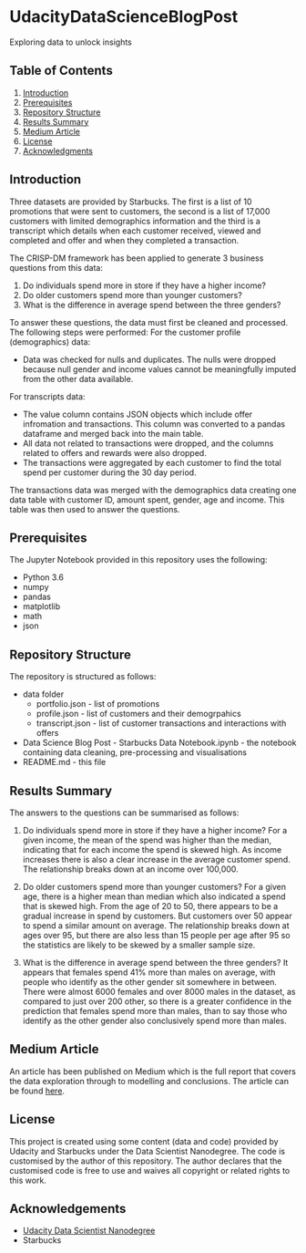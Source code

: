 # UdacityDataScienceBlogPost
Exploring data to unlock insights

## Table of Contents
1. [Introduction](#intro)
2. [Prerequisites](#prereq)
3. [Repository Structure](#repo)
4. [Results Summary](#results)
5. [Medium Article](#med)
6. [License](#lic)
7. [Acknowledgments](#ack)

<a name="intro"></a>
## Introduction
Three datasets are provided by Starbucks. The first is a list of 10 promotions that were sent to customers, the second is a list of 17,000 customers with limited demographics information and the third is a transcript which details when each customer received, viewed and completed and offer and when they completed a transaction. 

The CRISP-DM framework has been applied to generate 3 business questions from this data:
1. Do individuals spend more in store if they have a higher income?
2. Do older customers spend more than younger customers?
3. What is the difference in average spend between the three genders?

To answer these questions, the data must first be cleaned and processed. The following steps were performed:
For the customer profile (demographics) data:
* Data was checked for nulls and duplicates. The nulls were dropped because null gender and income values cannot be meaningfully imputed from the other data available. 

For transcripts data:
* The value column contains JSON objects which include offer infromation and transactions. This column was converted to a pandas dataframe and merged back into the main table. 
* All data not related to transactions were dropped, and the columns related to offers and rewards were also dropped. 
* The transactions were aggregated by each customer to find the total spend per customer during the 30 day period. 

The transactions data was merged with the demographics data creating one data table with customer ID, amount spent, gender, age and income. This table was then used to answer the questions. 

<a name="prereq"></a>
## Prerequisites
The Jupyter Notebook provided in this repository uses the following:
- Python 3.6
- numpy
- pandas
- matplotlib
- math
- json

<a name="repo"></a>
## Repository Structure
The repository is structured as follows:
- data folder 
  - portfolio.json - list of promotions
  - profile.json - list of customers and their demogrpahics
  - transcript.json - list of customer transactions and interactions with offers
- Data Science Blog Post - Starbucks Data Notebook.ipynb - the notebook containing data cleaning, pre-processing and visualisations  
- README.md - this file

<a name="results"></a>
## Results Summary
The answers to the questions can be summarised as follows: 
1. Do individuals spend more in store if they have a higher income?
For a given income, the mean of the spend was higher than the median, indicating that for each income the spend is skewed high. As income increases there is also a clear increase in the average customer spend. The relationship breaks down at an income over 100,000. 

2. Do older customers spend more than younger customers?
For a given age, there is a higher mean than median which also indicated a spend that is skewed high. From the age of 20 to 50, there appears to be a gradual increase in spend by customers. But customers over 50 appear to spend a similar amount on average. The relationship breaks down at ages over 95, but there are also less than 15 people per age after 95 so the statistics are likely to be skewed by a smaller sample size. 

3. What is the difference in average spend between the three genders?
It appears that females spend 41% more than males on average, with people who identify as the other gender sit somewhere in between. There were almost 6000 females and over 8000 males in the dataset, as compared to just over 200 other, so there is a greater confidence in the prediction that females spend more than males, than to say those who identify as the other gender also conclusively spend more than males. 

<a name="med"></a>
## Medium Article
An article has been published on Medium which is the full report that covers the data exploration through to modelling and conclusions. The article can be found [here](https://medium.com/@r.parekh90/extracting-insights-from-data-starbucks-promotional-dataset-6282ccad98ec).

<a name="lic"></a>
## License
This project is created using some content (data and code) provided by Udacity and Starbucks under the Data Scientist Nanodegree. The code is customised by the author of this repository. The author declares that the customised code is free to use and waives all copyright or related rights to this work.

<a name="ack"></a>
## Acknowledgements
* [Udacity Data Scientist Nanodegree](https://www.udacity.com/course/data-scientist-nanodegree--nd025)
* Starbucks
